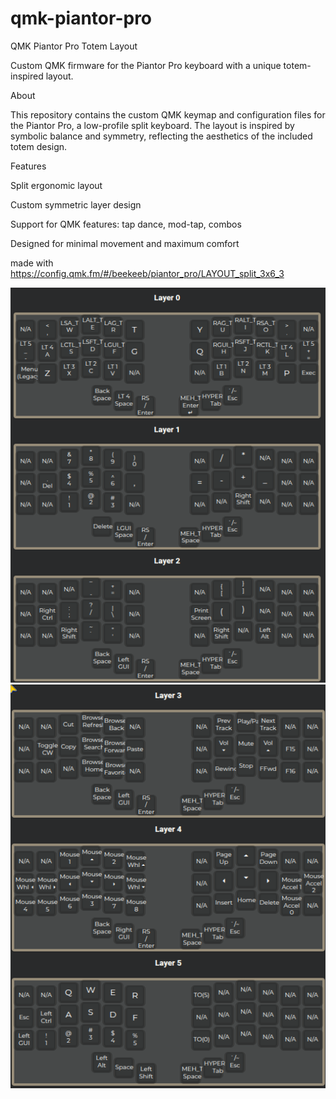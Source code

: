 # qmk-piantor-pro

QMK Piantor Pro Totem Layout

Custom QMK firmware for the Piantor Pro keyboard with a unique totem-inspired layout.

About

This repository contains the custom QMK keymap and configuration files for the Piantor Pro, a low-profile split keyboard. The layout is inspired by symbolic balance and symmetry, reflecting the aesthetics of the included totem design.

Features

Split ergonomic layout

Custom symmetric layer design

Support for QMK features: tap dance, mod-tap, combos

Designed for minimal movement and maximum comfort

made with <https://config.qmk.fm/#/beekeeb/piantor_pro/LAYOUT_split_3x6_3>

![my map](src/1-3.png)
![my map](src/4-6.png)

